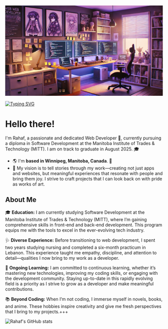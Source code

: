 ![Banner](https://raw.githubusercontent.com/Rahaf-Ayn-Kraie/Rahaf-Ayn-Kraie/refs/heads/main/d2b015ef-affc-4e36-96f9-dde5075e53af.webp?token=GHSAT0AAAAAACXDNP5NHORBL2QKTUA4IWWYZ2AZXQQ)

[![Typing SVG](https://readme-typing-svg.demolab.com?font=Fira+Code&size=22&pause=1000&color=F5DAF6&vCenter=true&random=true&width=435&lines=I'm+software+developer+student;Passionate+about+technology+%26+art)](https://git.io/typing-svg)


# Hello there!

I'm Rahaf, a passionate and dedicated Web Developer 🎨, currently pursuing a diploma in Software Development at the Manitoba Institute of Trades & Technology (MITT). I am on track to graduate in August 2025. 🎓
- 🌎 I'm **based in Winnipeg, Manitoba, Canada**. 🍁
-  🥅 My vision is to tell stories through my work—creating not just apps and websites, but meaningful experiences that resonate with people and bring them joy. I strive to craft projects that I can look back on with pride as works of art.

## About Me

🎓 **Education:** I am currently studying Software Development at the Manitoba Institute of Trades & Technology (MITT), where I’m gaining comprehensive skills in front-end and back-end development. This program equips me with the tools to excel in the ever-evolving tech industry.

🩺 **Diverse Experience:** Before transitioning to web development, I spent two years studying nursing and completed a six-month practicum in Lebanon. This experience taught me empathy, discipline, and attention to detail—qualities I now bring to my work as a developer.

🎒 **Ongoing Learning:** I am committed to continuous learning, whether it’s mastering new technologies, improving my coding skills, or engaging with the development community. Staying up-to-date in this rapidly evolving field is a priority as I strive to grow as a developer and make meaningful contributions.

📚  **Beyond Coding:** When I’m not coding, I immerse myself in novels, books, and anime. These hobbies inspire creativity and give me fresh perspectives that I bring to my projects.+++

![Rahaf's GitHub stats](https://github-readme-stats.vercel.app/api?username=Rahaf-Ayn-Kraie&show_icons=true&theme=date_night)

